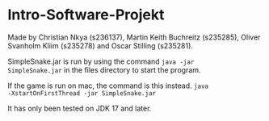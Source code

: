 # Intro-Software-Projekt

Made by Christian Nkya (s236137), Martin Keith Buchreitz (s235285), Oliver Svanholm Kliim (s235278) and Oscar Stilling (s235281).

SimpleSnake.jar is run by using the command <code>java -jar SimpleSnake.jar</code> in the files directory to start the program.

If the game is run on mac, the command is this instead. <code>java -XstartOnFirstThread -jar SimpleSnake.jar</code>

It has only been tested on JDK 17 and later.
